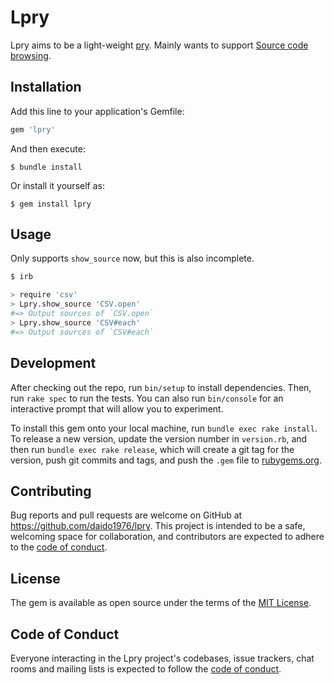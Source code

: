 # Lpry

Lpry aims to be a light-weight [pry](https://github.com/pry/pry). Mainly wants to support [Source code browsing](https://github.com/pry/pry#code-browsing).

## Installation

Add this line to your application's Gemfile:

```ruby
gem 'lpry'
```

And then execute:

    $ bundle install

Or install it yourself as:

    $ gem install lpry

## Usage

Only supports `show_source` now, but this is also incomplete.

```sh
$ irb

> require 'csv'
> Lpry.show_source 'CSV.open'
#=> Output sources of `CSV.open`
> Lpry.show_source 'CSV#each'
#=> Output sources of `CSV#each`
```

## Development

After checking out the repo, run `bin/setup` to install dependencies. Then, run `rake spec` to run the tests. You can also run `bin/console` for an interactive prompt that will allow you to experiment.

To install this gem onto your local machine, run `bundle exec rake install`. To release a new version, update the version number in `version.rb`, and then run `bundle exec rake release`, which will create a git tag for the version, push git commits and tags, and push the `.gem` file to [rubygems.org](https://rubygems.org).

## Contributing

Bug reports and pull requests are welcome on GitHub at https://github.com/daido1976/lpry. This project is intended to be a safe, welcoming space for collaboration, and contributors are expected to adhere to the [code of conduct](https://github.com/daido1976/lpry/blob/master/CODE_OF_CONDUCT.md).

## License

The gem is available as open source under the terms of the [MIT License](https://opensource.org/licenses/MIT).

## Code of Conduct

Everyone interacting in the Lpry project's codebases, issue trackers, chat rooms and mailing lists is expected to follow the [code of conduct](https://github.com/daido1976/lpry/blob/master/CODE_OF_CONDUCT.md).
